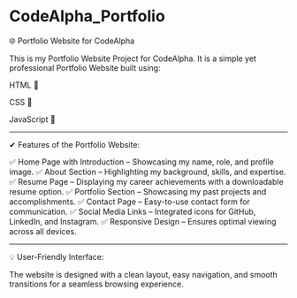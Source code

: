 # CodeAlpha_Portfolio
🌐 Portfolio Website for CodeAlpha

This is my Portfolio Website Project for CodeAlpha.
It is a simple yet professional Portfolio Website built using:

HTML 📄

CSS 🎨

JavaScript 🧩



---

✔ Features of the Portfolio Website:

✅ Home Page with Introduction – Showcasing my name, role, and profile image.
✅ About Section – Highlighting my background, skills, and expertise.
✅ Resume Page – Displaying my career achievements with a downloadable resume option.
✅ Portfolio Section – Showcasing my past projects and accomplishments.
✅ Contact Page – Easy-to-use contact form for communication.
✅ Social Media Links – Integrated icons for GitHub, LinkedIn, and Instagram.
✅ Responsive Design – Ensures optimal viewing across all devices.


---

💡 User-Friendly Interface:

The website is designed with a clean layout, easy navigation, and smooth transitions for a seamless browsing experience.
